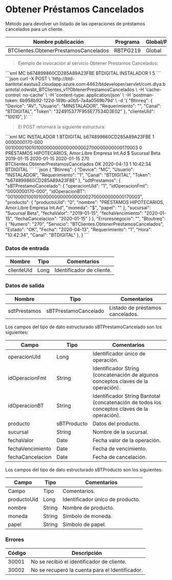 # Obtener Préstamos Cancelados 

Método para devolver un listado de las operaciones de préstamos cancelados para un cliente. 

Nombre publicación | Programa | Global/País 
--------- | ----------- | ----------- 
BTClientes.ObtenerPrestamosCancelados | RBTPG219 | Global 

> Ejemplo de invocación al servicio Obtener Prestamos Cancelados: 

<code-group> 
<code-block title="XML" active> 
```xml 
<soapenv:Envelope xmlns:soapenv="http://schemas.xmlsoap.org/soap/envelope/" xmlns:bts="http://uy.com.dlya.bantotal/BTSOA/"> 
   <soapenv:Header/> 
   <soapenv:Body> 
      <bts:BTClientes.ObtenerPrestamosCancelados> 
         <bts:Btinreq> 
            <bts:Device>MC</bts:Device> 
            <bts:Token>b674899860CD285A89A23FBE</bts:Token> 
            <bts:Canal>BTDIGITAL</bts:Canal> 
            <bts:Usuario>INSTALADOR</bts:Usuario> 
            <bts:Requerimiento>1</bts:Requerimiento> 
         </bts:Btinreq> 
         <bts:clienteUId>5</bts:clienteUId> 
      </bts:BTClientes.ObtenerPrestamosCancelados> 
   </soapenv:Body> 
</soapenv:Envelope> 
``` 
</code-block> 

<code-block title="JSON"> 
```json 
curl -X POST \ 
  'http://btd-bantotal.eastus2.cloudapp.azure.com:4462/btdeveloper/servlet/com.dlya.bantotal.odwsbt_BTClientes_v1?ObtenerPrestamosCancelados \ 
  -H 'cache-control: no-cache' \ 
  -H 'content-type: application/json' \ 
  -H 'postman-token: 6b958b92-122d-189b-a0b5-7a4a0569b79d' \ 
  -d '{	 
	"Btinreq": { 
		"Device": "AV", 
		"Usuario": "MINSTALADOR", 
		"Requerimiento": "", 
		"Canal": "BTDIGITAL", 
		"Token": "324915377F955E77534D3E02" 
	}, 
    "clienteUId": "10010", 
}' 
``` 
</code-block> 
</code-group> 

> El POST retornará la siguiente estructura: 

<code-group> 
<code-block title="XML" active> 
```xml 
<SOAP-ENV:Envelope xmlns:SOAP-ENV="http://schemas.xmlsoap.org/soap/envelope/" xmlns:xsd="http://www.w3.org/2001/XMLSchema" xmlns:SOAP-ENC="http://schemas.xmlsoap.org/soap/encoding/" xmlns:xsi="http://www.w3.org/2001/XMLSchema-instance"> 
   <SOAP-ENV:Body> 
      <BTClientes.ObtenerPrestamosCanceladosResponse xmlns="http://uy.com.dlya.bantotal/BTSOA/"> 
         <Btinreq> 
            <Device>MC</Device> 
            <Usuario>INSTALADOR</Usuario> 
            <Requerimiento>1</Requerimiento> 
            <Canal>BTDIGITAL</Canal> 
            <Token>b674899860CD285A89A23FBE</Token> 
         </Btinreq> 
         <sdtPrestamos> 
            <sBTPrestamoCancelado> 
               <operacionUId>1</operacionUId> 
               <idOperacionFmt>0000000170-000</idOperacionFmt> 
               <idOperacionBT>0010000100101000000000000000002700000000000170003</idOperacionBT> 
               <producto> 
                  <productoUId>0</productoUId> 
                  <nombre>PRÉSTAMOS HIPOTECARIOS, Amor.Libre Empresa Int.Ad</nombre> 
                  <moneda>$</moneda> 
                  <papel/> 
               </producto> 
               <sucursal>Sucursal Beta</sucursal> 
               <fechaValor>2019-01-15</fechaValor> 
               <fechaVencimiento>2020-01-15</fechaVencimiento> 
               <fechaCancelacion>2020-01-15</fechaCancelacion> 
            </sBTPrestamoCancelado> 
         </sdtPrestamos> 
         <Erroresnegocio/> 
         <Btoutreq> 
            <Numero>270</Numero> 
            <Servicio>BTClientes.ObtenerPrestamosCancelados</Servicio> 
            <Estado>OK</Estado> 
            <Fecha>2020-04-13</Fecha> 
            <Requerimiento>1</Requerimiento> 
            <Hora>10:42:34</Hora> 
            <Canal>BTDIGITAL</Canal> 
         </Btoutreq> 
      </BTClientes.ObtenerPrestamosCanceladosResponse> 
   </SOAP-ENV:Body> 
</SOAP-ENV:Envelope> 
``` 
</code-block> 

<code-block title="JSON"> 
```json 
{ 
	"Btinreq": { 
		"Device": "MC", 
		"Usuario": "INSTALADOR", 
		"Requerimiento": "1", 
		"Canal": "BTDIGITAL", 
		"Token": "b674899860CD285A89A23FBE" 
	}, 
	"sdtPrestamos": { 
		"sBTPrestamoCancelado": { 
			"operacionUId": "1", 
			"idOperacionFmt": "0000000170-000", 
			"idOperacionBT": "0010000100101000000000000000002700000000000170003", 
			"producto": { 
				"productoUId": "0", 
				"nombre": "PRÉSTAMOS HIPOTECARIOS, Amor.Libre Empresa Int.Ad", 
				"moneda": "$", 
				"papel": "" 
			}, 
			"sucursal": "Sucursal Beta", 
			"fechaValor": "2019-01-15", 
			"fechaVencimiento": "2020-01-15", 
			"fechaCancelacion": "2020-01-15" 
		} 
	}, 
	"Erroresnegocio": "", 
	"Btoutreq": { 
		"Numero": "270", 
		"Servicio": "BTClientes.ObtenerPrestamosCancelados", 
		"Estado": "OK", 
		"Fecha": "2020-04-13", 
		"Requerimiento": "1", 
		"Hora": "10:42:34", 
		"Canal": "BTDIGITAL" 
	}, 
} 
``` 
</code-block> 
</code-group> 

### Datos de entrada 

Nombre | Tipo | Comentarios 
--------- | ----------- | ----------- 
clienteUId   | Long  	   |Identificador de cliente. 

### Datos de salida 

Nombre | Tipo | Comentarios 
--------- | ----------- | ----------- 
sdtPrestamos | sBTPrestamoCancelado | Listado de préstamos cancelados. 

Los campos del tipo de dato estructurado sBTPrestamoCancelado son los siguientes: 

Campo |   Tipo  | Comentarios  
--------- | ----------- | ----------- 
operacionUId |	Long |	Identificador único de operación. 
idOperacionFmt |	String |	Identificador String (concatenación de algunos conceptos claves de la operación). 
idOperacionBT |	String | 	Identificador String Bantotal (concatenación de todos los conceptos claves de la operación). 
producto |	sBTProducto | 	Datos del producto. 
sucursal | String | Nombre de la sucursal. 
fechaValor | Date | Fecha valor de la operación. 
fechaVencimiento | Date | Fecha de vencimiento. 
fechaCancelacion | Date | Fecha de cancelación. 

Los campos del tipo de dato estructurado sBTProducto son los siguientes: 

Campo |   Tipo  | Comentarios  
--------- | ----------- | ----------- 
Campo | 	Tipo | 	Comentarios. 
productoUId | 	Long | 	Identificador único de producto. 
nombre |	String | 	Nombre de producto. 
moneda |	String 	| Símbolo de moneda. 
papel |	String |	Símbolo de papel. 

### Errores 

Código | Descripción 
--------- | ----------- 
30001 | No se recibió el identificador de cliente. 
30002 | No se recuperó la cuenta para el Identificador. 

 
